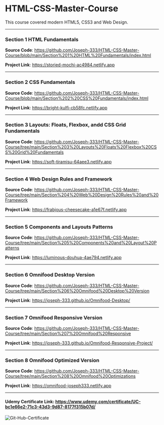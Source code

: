 # HTML-CSS-Master-Course
This course covered modern HTML5, CSS3 and Web Design.

***
### Section 1 HTML Fundamentals
**Source Code**: https://github.com/Joseph-333/HTML-CSS-Master-Course/blob/main/Section%201%20HTML%20Fundamentals/index.html

**Project Link**: https://storied-mochi-ac4984.netlify.app

***
### Section 2 CSS Fundamentals
**Source Code**: https://github.com/Joseph-333/HTML-CSS-Master-Course/blob/main/Section%202%20CSS%20Fundamentals/index.html

**Project Link**: https://bright-kulfi-cb58fc.netlify.app

***
### Section 3 Layouts: Floats, Flexbox, andd CSS Grid Fundamentals
**Source Code**: https://github.com/Joseph-333/HTML-CSS-Master-Course/tree/main/Section%203%20Layouts%20Floats%20Flexbox%20CSS%20Grid%20Fundamentals

**Project Link**: https://soft-tiramisu-64aee3.netlify.app

***
### Section 4 Web Design Rules and Framework
**Source Code**: https://github.com/Joseph-333/HTML-CSS-Master-Course/tree/main/Section%204%20Web%20Design%20Rules%20and%20Framework

**Project Link**: https://frabjous-cheesecake-a1e67f.netlify.app

***
### Section 5 Components and Layouts Patterns
**Source Code**: https://github.com/Joseph-333/HTML-CSS-Master-Course/tree/main/Section%205%20Components%20and%20Layout%20Patterns

**Project Link**: https://luminous-douhua-4ae794.netlify.app

***
### Section 6 Omnifood Desktop Version
**Source Code**: https://github.com/Joseph-333/HTML-CSS-Master-Course/tree/main/Section%206%20Omnifood%20Desktop%20Version

**Project Link**: https://joseph-333.github.io/Omnifood-Desktop/

***
### Section 7 Omnifood Responsive Version
**Source Code**: https://github.com/Joseph-333/HTML-CSS-Master-Course/tree/main/Section%207%20Omnifood%20Responsive

**Project Link**: https://joseph-333.github.io/Omnifood-Responsive-Project/

***
### Section 8 Omnifood Optimized Version
**Source Code**: https://github.com/Joseph-333/HTML-CSS-Master-Course/tree/main/Section%208%20Omnifood%20Optimizations

**Project Link**: https://omnifood-joseph333.netlify.app

***

#### Udemy Certificate Link: <https://www.udemy.com/certificate/UC-bc1e66e2-71c3-43d3-9d87-8177f315b07d/>

![Git-Hub-Certificate](https://udemy-certificate.s3.amazonaws.com/image/UC-bc1e66e2-71c3-43d3-9d87-8177f315b07d.jpg)

